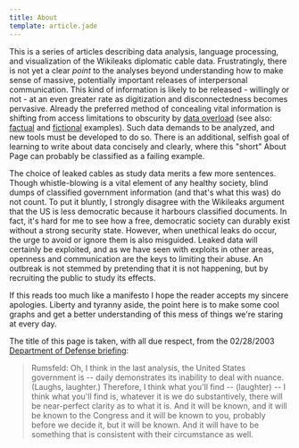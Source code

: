 ```yaml
---
title: About
template: article.jade
---
```


This is a series of articles describing data analysis, language processing, and visualization of the Wikileaks diplomatic cable data. Frustratingly, there is not yet a clear _point_ to the analyses beyond understanding how to make sense of massive, potentially important releases of interpersonal communication. This kind of information is likely to be released - willingly or not - at an even greater rate as digitization and disconnectedness becomes pervasive. Already the preferred method of concealing vital information is shifting from access limitations to obscurity by [data overload](http://en.wikipedia.org/wiki/Document_dump)  (see also: [factual](http://www.rff.org/RFF/Documents/RFF-DP-11-45.pdf) and [fictional](http://en.wikipedia.org/wiki/The_Pale_King) examples). Such data demands to be analyzed, and new tools must be developed to do so. There is an additional, selfish goal of learning to write about data concisely and clearly, where this "short" About Page can probably be classified as a failing example.

The choice of leaked cables as study data merits a few more sentences. Though whistle-blowing is a vital element of any healthy society, blind dumps of classified government information (and that's what this was) do not count. To put it bluntly, I strongly disagree with the Wikileaks argument that the US is less democratic because it harbours classified documents. In fact, it's hard for me to see how a free, democratic society can durably exist without a strong security state. However, when unethical leaks do occur, the urge to avoid or ignore them is also misguided. Leaked data will certainly be exploited, and as we have seen with exploits in other areas, openness and communication are the keys to limiting their abuse. An outbreak is not stemmed by pretending that it is not happening, but by recruiting the public to study its effects.

If this reads too much like a manifesto I hope the reader accepts my sincere apologies. Liberty and tyranny aside, the point here is to make some cool graphs and get a better understanding of this mess of things we're staring at every day.

The title of this page is taken, with all due respect, from the 02/28/2003 [Department of Defense briefing](http://www.defense.gov/Transcripts/Transcript.aspx?TranscriptID=1976):

> Rumsfeld: Oh, I think in the last analysis, the United States government is -- daily demonstrates its inability to deal with nuance. (Laughs, laughter.) Therefore, I think what you'll find -- (laughter) -- I think what you'll find is, whatever it is we do substantively, there will be near-perfect clarity as to what it is. And it will be known, and it will be known to the Congress and it will be known to you, probably before we decide it, but it will be known. And it will have to be something that is consistent with their circumstance as well.